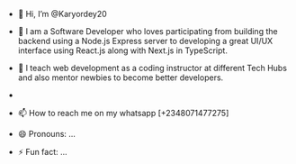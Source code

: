 - 👋 Hi, I’m @Karyordey20
- 🌱 I am a Software Developer who loves participating from building the backend using a Node.js Express server to developing a great UI/UX interface using React.js along with Next.js in TypeScript.
  
- 💞️  I teach web development as a coding instructor at different Tech Hubs and also mentor newbies to become better developers.
- 
- 📫 How to reach me on my whatsapp [+2348071477275]
- 😄 Pronouns: ...
- ⚡ Fun fact: ...

<!---
Karyordey20/Karyordey20 is a ✨ special ✨ repository because its `README.md` (this file) appears on your GitHub profile.
You can click the Preview link to take a look at your changes.
--->
